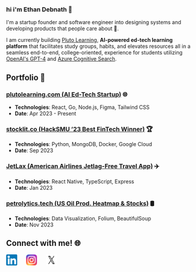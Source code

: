 ### hi i'm Ethan Debnath 👋

I'm a startup founder and software engineer into designing systems and developing products that people care about 💖.

I am currently building [Pluto Learning](https://plutolearning.com), **AI-powered ed-tech learning platform** that facilitates study groups, habits, and elevates resources all in a seamless end-to-end, college-oriented, experience for students utilizing [OpenAI's GPT-4](https://openai.com) and [Azure Cognitive Search](https://azure.microsoft.com/en-us/services/search/).


## Portfolio 📁

### [plutolearning.com (AI Ed-Tech Startup)](https://plutolearning.com) 🌐
- **Technologies**: React, Go, Node.js, Figma, Tailwind CSS
- **Date**: Apr 2023 - Present

### [stocklit.co (HackSMU ’23 Best FinTech Winner)](http://www.stocklit.co) 🏆
- **Technologies**: Python, MongoDB, Docker, Google Cloud
- **Date**: Sep 2023

### [JetLax (American Airlines Jetlag-Free Travel App)](https://github.com/EthanDebnath/jetlax) ✈️
- **Technologies**: React Native, TypeScript, Express
- **Date**: Jan 2023

### [petrolytics.tech (US Oil Prod. Heatmap & Stocks)](http://petrolytics.tech/) 🛢️
- **Technologies**: Data Visualization, Folium, BeautifulSoup
- **Date**: Nov 2023

## Connect with me! 🌐

<a href="https://www.linkedin.com/in/e-debnath/" style="margin-right:20px;"><img src="./linkedin.png" width="30" height="30"></a>
<a href="https://instagram.com/ethandebnath7" style="margin-right:20px;"><img src="./Instagram_logo_2016.svg.webp" width="30" height="30"></a>
<a href="https://twitter.com/ethandebnath7" style="margin-right:20px;"><img src="./X-logo.webp" width="30" height="30"></a>
